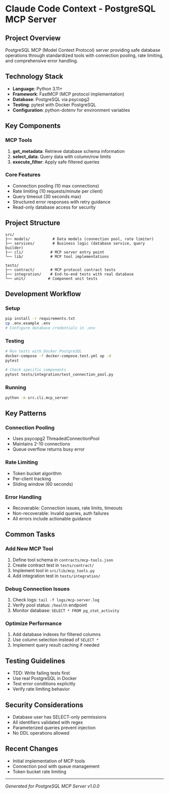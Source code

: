 # Claude Code Context - PostgreSQL MCP Server

## Project Overview
PostgreSQL MCP (Model Context Protocol) server providing safe database operations through standardized tools with connection pooling, rate limiting, and comprehensive error handling.

## Technology Stack
- **Language**: Python 3.11+
- **Framework**: FastMCP (MCP protocol implementation)
- **Database**: PostgreSQL via psycopg2
- **Testing**: pytest with Docker PostgreSQL
- **Configuration**: python-dotenv for environment variables

## Key Components

### MCP Tools
1. **get_metadata**: Retrieve database schema information
2. **select_data**: Query data with column/row limits
3. **execute_filter**: Apply safe filtered queries

### Core Features
- Connection pooling (10 max connections)
- Rate limiting (10 requests/minute per client)
- Query timeout (30 seconds max)
- Structured error responses with retry guidance
- Read-only database access for security

## Project Structure
```
src/
├── models/          # Data models (connection pool, rate limiter)
├── services/        # Business logic (database service, query builder)
├── cli/            # MCP server entry point
└── lib/            # MCP tool implementations

tests/
├── contract/       # MCP protocol contract tests
├── integration/    # End-to-end tests with real database
└── unit/          # Component unit tests
```

## Development Workflow

### Setup
```bash
pip install -r requirements.txt
cp .env.example .env
# Configure database credentials in .env
```

### Testing
```bash
# Run tests with Docker PostgreSQL
docker-compose -f docker-compose.test.yml up -d
pytest

# Check specific components
pytest tests/integration/test_connection_pool.py
```

### Running
```bash
python -m src.cli.mcp_server
```

## Key Patterns

### Connection Pooling
- Uses psycopg2 ThreadedConnectionPool
- Maintains 2-10 connections
- Queue overflow returns busy error

### Rate Limiting  
- Token bucket algorithm
- Per-client tracking
- Sliding window (60 seconds)

### Error Handling
- Recoverable: Connection issues, rate limits, timeouts
- Non-recoverable: Invalid queries, auth failures
- All errors include actionable guidance

## Common Tasks

### Add New MCP Tool
1. Define tool schema in `contracts/mcp-tools.json`
2. Create contract test in `tests/contract/`
3. Implement tool in `src/lib/mcp_tools.py`
4. Add integration test in `tests/integration/`

### Debug Connection Issues
1. Check logs: `tail -f logs/mcp-server.log`
2. Verify pool status: `/health` endpoint
3. Monitor database: `SELECT * FROM pg_stat_activity`

### Optimize Performance
1. Add database indexes for filtered columns
2. Use column selection instead of `SELECT *`
3. Implement query result caching if needed

## Testing Guidelines
- TDD: Write failing tests first
- Use real PostgreSQL in Docker
- Test error conditions explicitly
- Verify rate limiting behavior

## Security Considerations
- Database user has SELECT-only permissions
- All identifiers validated with regex
- Parameterized queries prevent injection
- No DDL operations allowed

## Recent Changes
- Initial implementation of MCP tools
- Connection pool with queue management
- Token bucket rate limiting

---
*Generated for PostgreSQL MCP Server v1.0.0*